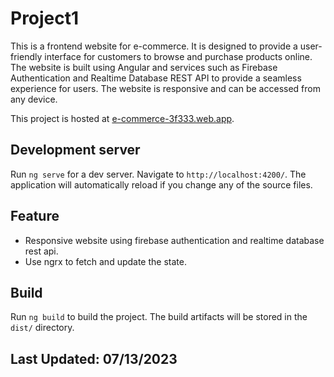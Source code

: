 # Project1

This is a frontend website for e-commerce. It is designed to provide a user-friendly interface for customers to browse and purchase products online. The website is built using Angular and services such as Firebase Authentication and Realtime Database REST API to provide a seamless experience for users. The website is responsive and can be accessed from any device.

This project is hosted at [e-commerce-3f333.web.app](https://e-commerce-3f333.web.app/).


## Development server

Run `ng serve` for a dev server. Navigate to `http://localhost:4200/`. The application will automatically reload if you change any of the source files.

## Feature

* Responsive website using firebase authentication and realtime database rest api. 
* Use ngrx to fetch and update the state.

## Build

Run `ng build` to build the project. The build artifacts will be stored in the `dist/` directory.


## Last Updated: 07/13/2023
